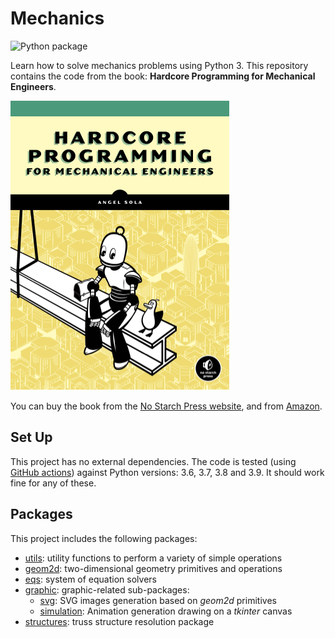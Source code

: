 # Mechanics

![Python package](https://github.com/angelsolaorbaiceta/Mechanics/workflows/Python%20package/badge.svg?branch=master)

Learn how to solve mechanics problems using Python 3.
This repository contains the code from the book: **Hardcore Programming for Mechanical Engineers**.

![](img/hpfme-cover.png)

You can buy the book from the [No Starch Press website](https://nostarch.com/), and from [Amazon](https://www.amazon.com/Hardcore-Programming-Engineers-Angel-Sola/dp/171850078).

## Set Up

This project has no external dependencies.
The code is tested (using [GitHub actions](https://github.com/angelsolaorbaiceta/Mechanics/actions)) against Python versions: 3.6, 3.7, 3.8 and 3.9.
It should work fine for any of these.

## Packages

This project includes the following packages:

- [utils](./utils/README.md): utility functions to perform a variety of simple operations
- [geom2d](./geom2d/README.md): two-dimensional geometry primitives and operations
- [eqs](./eqs/README.md): system of equation solvers
- [graphic](./graphic/README.md): graphic-related sub-packages:
    - [svg](./graphic/svg/README.md): SVG images generation based on _geom2d_ primitives
    - [simulation](./graphic/simulation/README.md): Animation generation drawing on a _tkinter_ canvas
- [structures](./structures/README.md): truss structure resolution package

